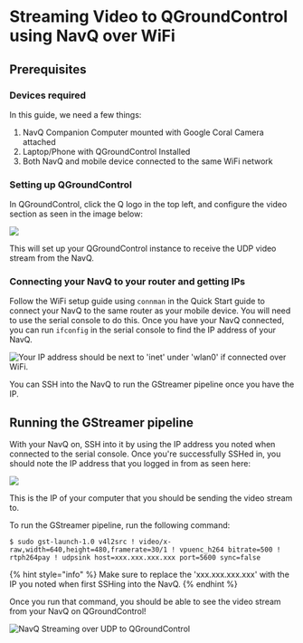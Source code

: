 # Streaming Video to QGroundControl using NavQ over WiFi

## Prerequisites

### Devices required

In this guide, we need a few things:

1. NavQ Companion Computer mounted with Google Coral Camera attached
2. Laptop/Phone with QGroundControl Installed
3. Both NavQ and mobile device connected to the same WiFi network

### Setting up QGroundControl

In QGroundControl, click the Q logo in the top left, and configure the video section as seen in the image below:  


![](../../../.gitbook/assets/image%20%2842%29.png)

This will set up your QGroundControl instance to receive the UDP video stream from the NavQ.

### Connecting your NavQ to your router and getting IPs

Follow the WiFi setup guide using `connman` in the Quick Start guide to connect your NavQ to the same router as your mobile device. You will need to use the serial console to do this. Once you have your NavQ connected, you can run `ifconfig` in the serial console to find the IP address of your NavQ.

![Your IP address should be next to &apos;inet&apos; under &apos;wlan0&apos; if connected over WiFi.](../../../.gitbook/assets/image%20%2839%29.png)

You can SSH into the NavQ to run the GStreamer pipeline once you have the IP.

## Running the GStreamer pipeline

With your NavQ on, SSH into it by using the IP address you noted when connected to the serial console. Once you're successfully SSHed in, you should note the IP address that you logged in from as seen here:

![](../../../.gitbook/assets/image%20%2838%29.png)

This is the IP of your computer that you should be sending the video stream to.

To run the GStreamer pipeline, run the following command:

```text
$ sudo gst-launch-1.0 v4l2src ! video/x-raw,width=640,height=480,framerate=30/1 ! vpuenc_h264 bitrate=500 ! rtph264pay ! udpsink host=xxx.xxx.xxx.xxx port=5600 sync=false
```

{% hint style="info" %}
Make sure to replace the 'xxx.xxx.xxx.xxx' with the IP you noted when first SSHing into the NavQ.
{% endhint %}

Once you run that command, you should be able to see the video stream from your NavQ on QGroundControl!

![NavQ Streaming over UDP to QGroundControl](../../../.gitbook/assets/image%20%2843%29.png)


